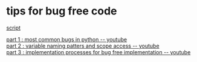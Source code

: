 # tips for bug free code
[script]()  

[part 1 : most common bugs in python -- youtube](https://www.youtube.com/watch?v=3lyf_iu1Abg)  
[part 2 : variable naming patters and scope access -- youtube](https://www.youtube.com/watch?v=wi9jF-Ux5Lg
)  
[part 3 : implementation processes for bug free implementation -- youtube](https://www.youtube.com/watch?v=N1BkxrJfgiQ)  
